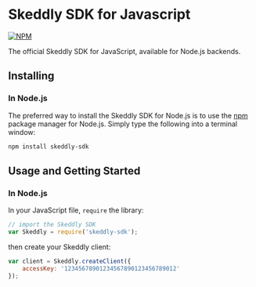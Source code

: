 # Skeddly SDK for Javascript

[![NPM](https://nodei.co/npm/skeddly-sdk.svg?downloads=true&downloadRank=true&stars=true)](https://nodei.co/npm/skeddly-sdk/)

The official Skeddly SDK for JavaScript, available for Node.js backends.

## Installing

### In Node.js

The preferred way to install the Skeddly SDK for Node.js is to use the
[npm](http://npmjs.org) package manager for Node.js. Simply type the following
into a terminal window:

```sh
npm install skeddly-sdk
```

## Usage and Getting Started

### In Node.js

In your JavaScript file, `require` the library:

```javascript
// import the Skeddly SDK
var Skeddly = require('skeddly-sdk');
```

then create your Skeddly client:

```javascript
var client = Skeddly.createClient({
    accessKey: '12345678901234567890123456789012'
});
```
